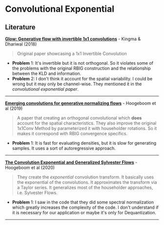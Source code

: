 # Convolutional Exponential


## Literature

**[Glow: Generative flow with invertible 1x1 convolutions](https://arxiv.org/abs/1807.03039)** - Kingma & Dhariwal (2018)

> Original paper showcasing a 1x1 Invertible Convolution

* **Problem** 1: It's invertible but it is not orthogonal. So it violates some of the problems with the original RBIG construction and the relationship between the KLD and information.
* **Problem** 2: I don't think it account for the spatial variability. I could be wrong but it may only be channel-wise. They mentioned it in the *convolutional exponential paper*.

---

**[Emerging convolutions for generative normalizing flows](https://arxiv.org/abs/1901.11137)** - Hoogeboom et al (2019)

> A paper that creating an orthogonal convolutional which **does** account for the spatial characteristics. They also improve the original 1x1Conv Method by parameterized it with householder rotations. So it makes it correspond with RBIG convergence specifics.

* **Problem** 1: It is fast for evaluating densities, but it is slow for generating samples. It uses a sort of autoregressive approach.

---


**[The Convolution Exponential and Generalized Sylvester Flows](https://arxiv.org/abs/2006.01910)** - Hoogeboom et al (2020)

> They create the *exponential* convolution transform. It basically uses the exponential of the convolutions. It approximates the transform via a Taylor series. It generalizes most of the householder approaches, i.e. Sylvester Flows.

* **Problem** 1: I saw in the code that they did some spectral normalization which greatly increases the complexity of the code. I don't understand if it is necessary for our application or maybe it's only for Dequantization.

---

